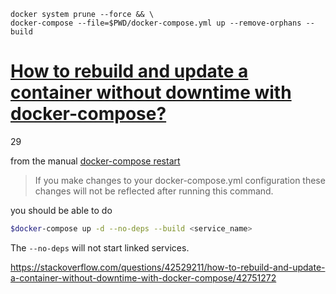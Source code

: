```
docker system prune --force && \
docker-compose --file=$PWD/docker-compose.yml up --remove-orphans --build
```



# [How to rebuild and update a container without downtime with docker-compose?](https://stackoverflow.com/questions/42529211/how-to-rebuild-and-update-a-container-without-downtime-with-docker-compose)



29







from the manual [docker-compose restart](https://docs.docker.com/compose/reference/restart/)

> If you make changes to your docker-compose.yml configuration these changes will not be reflected after running this command.

you should be able to do

```bash
$docker-compose up -d --no-deps --build <service_name>
```

The `--no-deps` will not start linked services.



https://stackoverflow.com/questions/42529211/how-to-rebuild-and-update-a-container-without-downtime-with-docker-compose/42751272